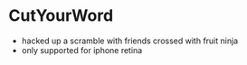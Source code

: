 CutYourWord
===========

* hacked up a scramble with friends crossed with fruit ninja
* only supported for iphone retina
